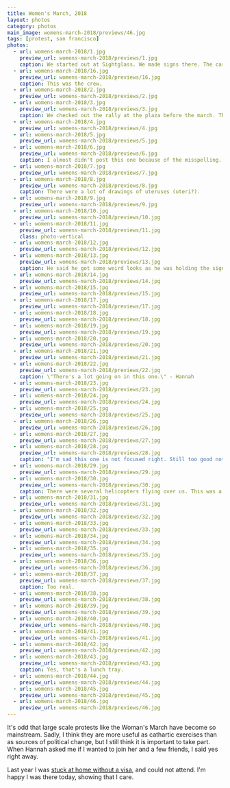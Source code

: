```yaml
---
title: Women's March, 2018
layout: photos
category: photos
main_image: womens-march-2018/previews/46.jpg
tags: [protest, san francisco]
photos:
  - url: womens-march-2018/1.jpg
    preview_url: womens-march-2018/previews/1.jpg
    caption: We started out at Sightglass. We made signs there. The cashier lent us his switchblade to cut the foam boards in half, and I got some really strange looks when I went to the register to return it.
  - url: womens-march-2018/16.jpg
    preview_url: womens-march-2018/previews/16.jpg
    caption: This was the crew.
  - url: womens-march-2018/2.jpg
    preview_url: womens-march-2018/previews/2.jpg
  - url: womens-march-2018/3.jpg
    preview_url: womens-march-2018/previews/3.jpg
    caption: We checked out the rally at the plaza before the march. There were lots of good signs.
  - url: womens-march-2018/4.jpg
    preview_url: womens-march-2018/previews/4.jpg
  - url: womens-march-2018/5.jpg
    preview_url: womens-march-2018/previews/5.jpg
  - url: womens-march-2018/6.jpg
    preview_url: womens-march-2018/previews/6.jpg
    caption: I almost didn't post this one because of the misspelling.
  - url: womens-march-2018/7.jpg
    preview_url: womens-march-2018/previews/7.jpg
  - url: womens-march-2018/8.jpg
    preview_url: womens-march-2018/previews/8.jpg
    caption: There were a lot of drawings of uteruses (uteri?).
  - url: womens-march-2018/9.jpg
    preview_url: womens-march-2018/previews/9.jpg
  - url: womens-march-2018/10.jpg
    preview_url: womens-march-2018/previews/10.jpg
  - url: womens-march-2018/11.jpg
    preview_url: womens-march-2018/previews/11.jpg
    class: photo-vertical
  - url: womens-march-2018/12.jpg
    preview_url: womens-march-2018/previews/12.jpg
  - url: womens-march-2018/13.jpg
    preview_url: womens-march-2018/previews/13.jpg
    caption: He said he got some weird looks as he was holding the sign for her.
  - url: womens-march-2018/14.jpg
    preview_url: womens-march-2018/previews/14.jpg
  - url: womens-march-2018/15.jpg
    preview_url: womens-march-2018/previews/15.jpg
  - url: womens-march-2018/17.jpg
    preview_url: womens-march-2018/previews/17.jpg
  - url: womens-march-2018/18.jpg
    preview_url: womens-march-2018/previews/18.jpg
  - url: womens-march-2018/19.jpg
    preview_url: womens-march-2018/previews/19.jpg
  - url: womens-march-2018/20.jpg
    preview_url: womens-march-2018/previews/20.jpg
  - url: womens-march-2018/21.jpg
    preview_url: womens-march-2018/previews/21.jpg
  - url: womens-march-2018/22.jpg
    preview_url: womens-march-2018/previews/22.jpg
    caption: \"There's a lot going on in this one.\" - Hannah
  - url: womens-march-2018/23.jpg
    preview_url: womens-march-2018/previews/23.jpg
  - url: womens-march-2018/24.jpg
    preview_url: womens-march-2018/previews/24.jpg
  - url: womens-march-2018/25.jpg
    preview_url: womens-march-2018/previews/25.jpg
  - url: womens-march-2018/26.jpg
    preview_url: womens-march-2018/previews/26.jpg
  - url: womens-march-2018/27.jpg
    preview_url: womens-march-2018/previews/27.jpg
  - url: womens-march-2018/28.jpg
    preview_url: womens-march-2018/previews/28.jpg
    caption: "I'm sad this one is not focused right. Still too good not to post."
  - url: womens-march-2018/29.jpg
    preview_url: womens-march-2018/previews/29.jpg
  - url: womens-march-2018/30.jpg
    preview_url: womens-march-2018/previews/30.jpg
    caption: There were several helicopters flying over us. This was a lucky shot.
  - url: womens-march-2018/31.jpg
    preview_url: womens-march-2018/previews/31.jpg
  - url: womens-march-2018/32.jpg
    preview_url: womens-march-2018/previews/32.jpg
  - url: womens-march-2018/33.jpg
    preview_url: womens-march-2018/previews/33.jpg
  - url: womens-march-2018/34.jpg
    preview_url: womens-march-2018/previews/34.jpg
  - url: womens-march-2018/35.jpg
    preview_url: womens-march-2018/previews/35.jpg
  - url: womens-march-2018/36.jpg
    preview_url: womens-march-2018/previews/36.jpg
  - url: womens-march-2018/37.jpg
    preview_url: womens-march-2018/previews/37.jpg
    caption: Too real.
  - url: womens-march-2018/38.jpg
    preview_url: womens-march-2018/previews/38.jpg
  - url: womens-march-2018/39.jpg
    preview_url: womens-march-2018/previews/39.jpg
  - url: womens-march-2018/40.jpg
    preview_url: womens-march-2018/previews/40.jpg
  - url: womens-march-2018/41.jpg
    preview_url: womens-march-2018/previews/41.jpg
  - url: womens-march-2018/42.jpg
    preview_url: womens-march-2018/previews/42.jpg
  - url: womens-march-2018/43.jpg
    preview_url: womens-march-2018/previews/43.jpg
    caption: Yes, that's a lunch tray.
  - url: womens-march-2018/44.jpg
    preview_url: womens-march-2018/previews/44.jpg
  - url: womens-march-2018/45.jpg
    preview_url: womens-march-2018/previews/45.jpg
  - url: womens-march-2018/46.jpg
    preview_url: womens-march-2018/previews/46.jpg
---
```


It's odd that large scale protests like the Woman's March have become so mainstream. Sadly, I think they are more useful as cathartic exercises than as sources of political change, but I still think it is important to take part. When Hannah asked me if I wanted to join her and a few friends, I said yes right away.

Last year I was [stuck at home without a visa](http://www.faingezicht.com/articles/2017/01/30/not-today), and could not attend. I'm happy I was there today, showing that I care.